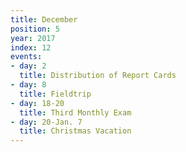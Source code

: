 ```yaml
---
title: December
position: 5
year: 2017
index: 12
events:
- day: 2
  title: Distribution of Report Cards
- day: 8
  title: Fieldtrip
- day: 18-20
  title: Third Monthly Exam
- day: 20-Jan. 7
  title: Christmas Vacation
---
```


